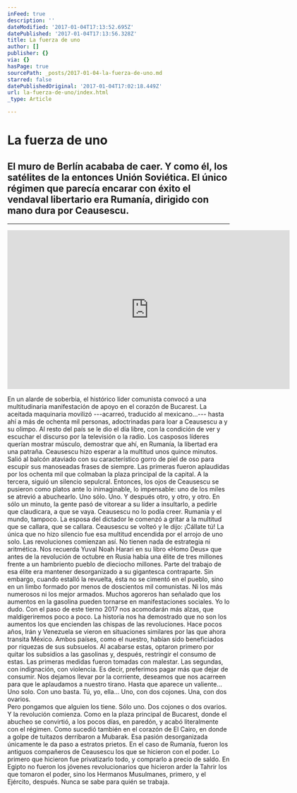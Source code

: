 ```yaml
---
inFeed: true
description: ''
dateModified: '2017-01-04T17:13:52.695Z'
datePublished: '2017-01-04T17:13:56.328Z'
title: La fuerza de uno
author: []
publisher: {}
via: {}
hasPage: true
sourcePath: _posts/2017-01-04-la-fuerza-de-uno.md
starred: false
datePublishedOriginal: '2017-01-04T17:02:18.449Z'
url: la-fuerza-de-uno/index.html
_type: Article

---
```

# La fuerza de uno

## El muro de Berlín acababa de caer. Y como él, los satélites de la entonces Unión Soviética. El único régimen que parecía encarar con éxito el vendaval libertario era Rumanía, dirigido con mano dura por Ceausescu.

---

<iframe src="https://cdn.embedly.com/widgets/media.html?src=https%3A%2F%2Fwww.youtube.com%2Fembed%2FwWIbCtz_Xwk%3Ffeature%3Doembed&amp;url=http%3A%2F%2Fwww.youtube.com%2Fwatch%3Fv%3DwWIbCtz_Xwk&amp;image=https%3A%2F%2Fi.ytimg.com%2Fvi%2FwWIbCtz_Xwk%2Fhqdefault.jpg&amp;key=b7d04c9b404c499eba89ee7072e1c4f7&amp;type=text%2Fhtml&amp;schema=youtube" width="640" height="360" scrolling="no" frameborder="0" allowfullscreen="" style=""></iframe>

En un alarde de soberbia, el histórico líder comunista convocó a una multitudinaria manifestación de apoyo en el corazón de Bucarest. La aceitada maquinaria movilizó ---acarreó, traducido al mexicano...--- hasta ahí a más de ochenta mil personas, adoctrinadas para loar a Ceausescu a y su olimpo. Al resto del país se le dio el día libre, con la condición de ver y escuchar el discurso por la televisión o la radio. Los casposos líderes querían mostrar músculo, demostrar que ahí, en Rumanía, la libertad era una patraña. Ceausescu hizo esperar a la multitud unos quince minutos. Salió al balcón ataviado con su característico gorro de piel de oso para escupir sus manoseadas frases de siempre. Las primeras fueron aplaudidas por los ochenta mil que colmaban la plaza principal de la capital. A la tercera, siguió un silencio sepulcral. Entonces, los ojos de Ceausescu se pusieron como platos ante lo inimaginable, lo impensable: uno de los miles se atrevió a abuchearlo. Uno sólo. Uno. Y después otro, y otro, y otro. En sólo un minuto, la gente pasó de vitorear a su líder a insultarlo, a pedirle que claudicara, a que se vaya. Ceausescu no lo podía creer. Rumania y el mundo, tampoco. La esposa del dictador le comenzó a gritar a la multitud que se callara, que se callara. Ceausescu se volteó y le dijo: ¡Cállate tú! La única que no hizo silencio fue esa multitud encendida por el arrojo de uno solo. Las revoluciones comienzan así. No tienen nada de estrategia ni aritmética. Nos recuerda Yuval Noah Harari en su libro «Homo Deus» que antes de la revolución de octubre en Rusia había una élite de tres millones frente a un hambriento pueblo de dieciocho millones. Parte del trabajo de esa élite era mantener desorganizado a su gigantesca contraparte. Sin embargo, cuando estalló la revuelta, ésta no se cimentó en el pueblo, sino en un limbo formado por menos de doscientos mil comunistas. Ni los más numerosos ni los mejor armados. Muchos agoreros han señalado que los aumentos en la gasolina pueden tornarse en manifestaciones sociales. Yo lo dudo. Con el paso de este tierno 2017 nos acomodarán más alzas, que maldigeriremos poco a poco. La historia nos ha demostrado que no son los aumentos los que encienden las chispas de las revoluciones. Hace pocos años, Irán y Venezuela se vieron en situaciones similares por las que ahora transita México. Ambos países, como el nuestro, habían sido beneficiados por riquezas de sus subsuelos. Al acabarse estas, optaron primero por quitar los subsidios a las gasolinas y, después, restringir el consumo de estas. Las primeras medidas fueron tomadas con malestar. Las segundas, con indignación, con violencia. Es decir, preferimos pagar más que dejar de consumir. Nos dejamos llevar por la corriente, deseamos que nos acarreen para que le aplaudamos a nuestro tirano. Hasta que aparece un valiente... Uno solo. Con uno basta. Tú, yo, ella... Uno, con dos cojones. Una, con dos ovarios.  
Pero pongamos que alguien los tiene. Sólo uno. Dos cojones o dos ovarios. Y la revolución comienza. Como en la plaza principal de Bucarest, donde el abucheo se convirtió, a los pocos días, en paredón, y acabó literalmente con el régimen. Como sucedió también en el corazón de El Cairo, en donde a golpe de tuitazos derribaron a Mubarak. Esa pasión desorganizada únicamente le da paso a estratos prietos. En el caso de Rumanía, fueron los antiguos compañeros de Ceausescu los que se hicieron con el poder. Lo primero que hicieron fue privatizarlo todo, y comprarlo a precio de saldo. En Egipto no fueron los jóvenes revolucionarios que hicieron arder la Tahrir los que tomaron el poder, sino los Hermanos Musulmanes, primero, y el Ejército, después. Nunca se sabe para quién se trabaja.